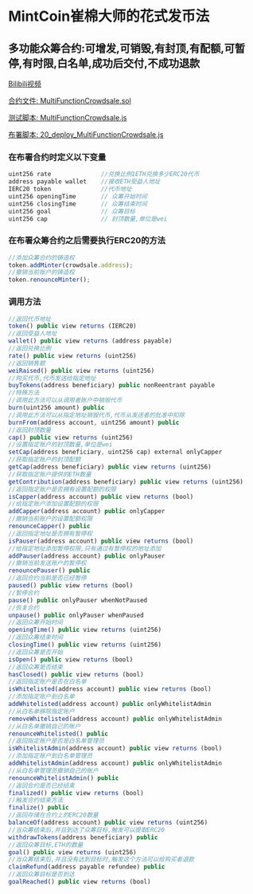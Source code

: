 # MintCoin崔棉大师的花式发币法

## 多功能众筹合约:可增发,可销毁,有封顶,有配额,可暂停,有时限,白名单,成功后交付,不成功退款

[Bilibili视频](https://www.bilibili.com/video/BV1H5411s7Ft/)

[合约文件: MultiFunctionCrowdsale.sol](https://github.com/Fankouzu/MintCoin/blob/master/contracts/Multi/MultiFunctionCrowdsale.sol)

[测试脚本: MultiFunctionCrowdsale.js](https://github.com/Fankouzu/MintCoin/blob/master/test/Multi/MultiFunctionCrowdsale.js)

[布署脚本: 20_deploy_MultiFunctionCrowdsale.js](https://github.com/Fankouzu/MintCoin/blob/master/migrations/20_deploy_MultiFunctionCrowdsale.js)

### 在布署合约时定义以下变量
```javascript
uint256 rate              //兑换比例1ETH兑换多少ERC20代币
address payable wallet    //接收ETH受益人地址
IERC20 token              //代币地址
uint256 openingTime       // 众筹开始时间
uint256 closingTime       // 众筹结束时间
uint256 goal              // 众筹目标
uint256 cap               // 封顶数量,单位是wei
```
### 在布署众筹合约之后需要执行ERC20的方法
```javascript
//添加众筹合约的铸造权
token.addMinter(crowdsale.address);        
//撤销当前账户的铸造权
token.renounceMinter();  
```
### 调用方法
```javascript
//返回代币地址
token() public view returns (IERC20)          
//返回受益人地址              
wallet() public view returns (address payable)              
//返回兑换比例
rate() public view returns (uint256) 
//返回销售额
weiRaised() public view returns (uint256)         
//购买代币,代币发送给指定地址          
buyTokens(address beneficiary) public nonReentrant payable  
//特殊方法   
//调用此方法可以从调用者账户中销毁代币
burn(uint256 amount) public 
//调用此方法可以从指定地址销毁代币,代币从发送者的批准中扣除
burnFrom(address account, uint256 amount) public 
//返回封顶数量
cap() public view returns (uint256)            
//设置指定账户的封顶数量,单位是wei
setCap(address beneficiary, uint256 cap) external onlyCapper
//获取指定账户的封顶配额
getCap(address beneficiary) public view returns (uint256)
//获取指定账户提供的ETH数量
getContribution(address beneficiary) public view returns (uint256)
//返回指定账户是否拥有设置配额的权限
isCapper(address account) public view returns (bool)
//给指定账户添加设置配额的权限
addCapper(address account) public onlyCapper
//撤销当前账户的设置配额权限
renounceCapper() public
//返回指定地址是否拥有暂停权 
isPauser(address account) public view returns (bool)       
//给指定地址添加暂停权限,只有通过有暂停权的地址添加
addPauser(address account) public onlyPauser              
//撤销当前发送账户的暂停权
renouncePauser() public        
//返回合约当前是否已经暂停                           
paused() public view returns (bool)                    
//暂停合约   
pause() public onlyPauser whenNotPaused         
//恢复合约          
unpause() public onlyPauser whenPaused                  
//返回众筹开始时间
openingTime() public view returns (uint256)
//返回众筹结束时间
closingTime() public view returns (uint256)
//返回众筹是否开始
isOpen() public view returns (bool)
//返回众筹是否结束
hasClosed() public view returns (bool)
//返回指定账户是否在白名单
isWhitelisted(address account) public view returns (bool)
//添加指定账户到白名单
addWhitelisted(address account) public onlyWhitelistAdmin
//从白名单移除指定账户
removeWhitelisted(address account) public onlyWhitelistAdmin
//从白名单撤销自己的账户
renounceWhitelisted() public
//返回指定账户是否是白名单管理员
isWhitelistAdmin(address account) public view returns (bool)
//添加指定账户到白名单管理员
addWhitelistAdmin(address account) public onlyWhitelistAdmin
//从白名单管理员撤销自己的账户
renounceWhitelistAdmin() public
//返回合约是否已经结束
finalized() public view returns (bool)
//触发合约结束方法
finalize() public
//返回存储在合约上的ERC20数量
balanceOf(address account) public view returns (uint256)
//当众筹结束后,并且到达了众筹目标,触发可以提取ERC20
withdrawTokens(address beneficiary) public
//返回众筹目标,ETH的数量
goal() public view returns (uint256)
//当众筹结束后,并且没有达到目标时,触发这个方法可以给购买者退款
claimRefund(address payable refundee) public
//返回众筹目标是否到达
goalReached() public view returns (bool)
```
